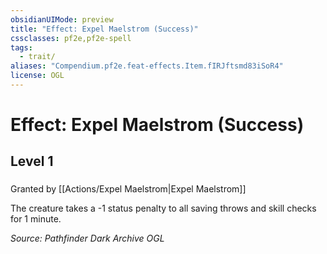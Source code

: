 ```yaml
---
obsidianUIMode: preview
title: "Effect: Expel Maelstrom (Success)"
cssclasses: pf2e,pf2e-spell
tags:
  - trait/
aliases: "Compendium.pf2e.feat-effects.Item.fIRJftsmd83iSoR4"
license: OGL
---
```

# Effect: Expel Maelstrom (Success)
## Level 1
### 






Granted by [[Actions/Expel Maelstrom|Expel Maelstrom]]

The creature takes a -1 status penalty to all saving throws and skill checks for 1 minute.

*Source: Pathfinder Dark Archive*
*OGL*